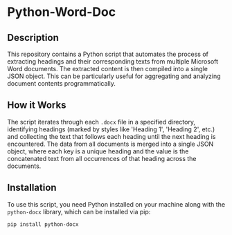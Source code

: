 # Python-Word-Doc

## Description
This repository contains a Python script that automates the process of extracting headings and their corresponding texts from multiple Microsoft Word documents. The extracted content is then compiled into a single JSON object. This can be particularly useful for aggregating and analyzing document contents programmatically.

## How it Works
The script iterates through each `.docx` file in a specified directory, identifying headings (marked by styles like 'Heading 1', 'Heading 2', etc.) and collecting the text that follows each heading until the next heading is encountered. The data from all documents is merged into a single JSON object, where each key is a unique heading and the value is the concatenated text from all occurrences of that heading across the documents.

## Installation
To use this script, you need Python installed on your machine along with the `python-docx` library, which can be installed via pip:

```bash
pip install python-docx
